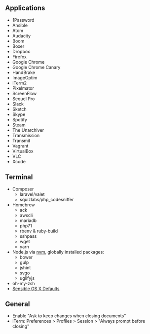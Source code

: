 ## Applications

* 1Password
* Ansible
* Atom
* Audacity
* Boom
* Boxer
* Dropbox
* Firefox
* Google Chrome
* Google Chrome Canary
* HandBrake
* ImageOptim
* iTerm2
* Pixelmator
* ScreenFlow
* Sequel Pro
* Slack
* Sketch
* Skype
* Spotify
* Steam
* The Unarchiver
* Transmission
* Transmit
* Vagrant
* VirtualBox
* VLC
* Xcode

## Terminal

* Composer
  * laravel/valet
  * squizlabs/php_codesniffer
* Homebrew
  * ack
  * awscli
  * mariadb
  * php71
  * rbenv & ruby-build
  * sshpass
  * wget
  * yarn
* Node.js via [nvm](https://github.com/creationix/nvm), globally installed packages:
  * bower
  * gulp
  * jshint
  * svgo
  * uglifyjs
* oh-my-zsh
* [Sensible OS X Defaults](https://github.com/mathiasbynens/dotfiles/blob/master/.macos)

## General

* Enable "Ask to keep changes when closing documents"
* iTerm: Preferences > Profiles > Session > "Always prompt before closing"
